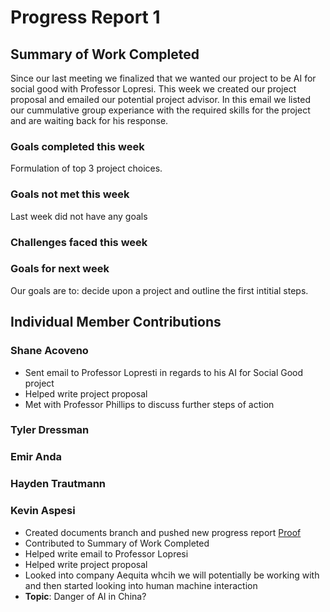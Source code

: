 # Progress Report 1
## Summary of Work Completed
Since our last meeting we finalized that we wanted our project to be AI for social good with Professor Lopresi.  This week we created our project proposal and emailed our potential project advisor.  In this email we listed our cummulative group experiance with the required skills for the project and are waiting back for his response. 

### Goals completed this week
Formulation of top 3 project choices.

### Goals not met this week 
Last week did not have any goals

### Challenges faced this week

### Goals for next week
Our goals are to: decide upon a project and outline the first intitial steps.

## Individual Member Contributions

### Shane Acoveno
- Sent email to Professor Lopresti in regards to his AI for Social Good project
- Helped write project proposal
- Met with Professor Phillips to discuss further steps of action

### Tyler Dressman


### Emir Anda


### Hayden Trautmann



### Kevin Aspesi
- Created documents branch and pushed new progress report [Proof](https://github.com/kaspesi/cse280/commit/344d0b0983c7531540e28ff81a5f9137d2cf8a6e)
- Contributed to Summary of Work Completed
- Helped write email to Professor Lopresi
- Helped write project proposal
- Looked into company Aequita whcih we will potentially be working with and then started looking into human machine interaction
- **Topic**:  Danger of AI in China?
  
